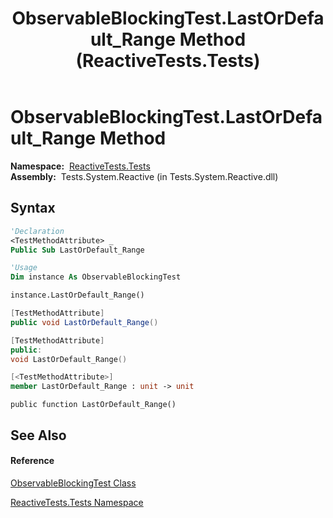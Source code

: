 ﻿---
title: ObservableBlockingTest.LastOrDefault_Range Method  (ReactiveTests.Tests)
TOCTitle: LastOrDefault_Range Method
ms:assetid: M:ReactiveTests.Tests.ObservableBlockingTest.LastOrDefault_Range
ms:mtpsurl: https://msdn.microsoft.com/en-us/library/reactivetests.tests.observableblockingtest.lastordefault_range(v=VS.103)
ms:contentKeyID: 36620477
ms.date: 06/28/2011
mtps_version: v=VS.103
f1_keywords:
- ReactiveTests.Tests.ObservableBlockingTest.LastOrDefault_Range
dev_langs:
- CSharp
- JScript
- VB
- FSharp
- c++
---

# ObservableBlockingTest.LastOrDefault\_Range Method

**Namespace:**  [ReactiveTests.Tests](hh289046\(v=vs.103\).md)  
**Assembly:**  Tests.System.Reactive (in Tests.System.Reactive.dll)

## Syntax

``` vb
'Declaration
<TestMethodAttribute> _
Public Sub LastOrDefault_Range
```

``` vb
'Usage
Dim instance As ObservableBlockingTest

instance.LastOrDefault_Range()
```

``` csharp
[TestMethodAttribute]
public void LastOrDefault_Range()
```

``` c++
[TestMethodAttribute]
public:
void LastOrDefault_Range()
```

``` fsharp
[<TestMethodAttribute>]
member LastOrDefault_Range : unit -> unit 
```

``` jscript
public function LastOrDefault_Range()
```

## See Also

#### Reference

[ObservableBlockingTest Class](hh315164\(v=vs.103\).md)

[ReactiveTests.Tests Namespace](hh289046\(v=vs.103\).md)

